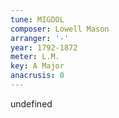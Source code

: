 ```yaml
---
tune: MIGDOL
composer: Lowell Mason
arranger: '-'
year: 1792-1872
meter: L.M.
key: A Major
anacrusis: 0
---
```

undefined
